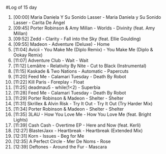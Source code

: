 #Log of 15 day

1. [00:00] Maria Daniela Y Su Sonido Lasser - Maria Daniela y Su Sonido Lasser - Carita De Ángel
1. [09:45] Porter Robinson & Amy Millan - Worlds - Divinity (feat. Amy Millan)
1. [09:52] Zedd - Clarity - Fall into the Sky (feat. Ellie Goulding)
1. [09:55] Madeon - Adventure (Deluxe) - Home
1. [11:04] Avicii - You Make Me (Diplo Remix) - You Make Me (Diplo & Ookay Remix)
1. [11:07] Adventure Club - Wait - Wait
1. [11:12] Lemâitre - Relativity By Nite - Cut to Black (Instrumental)
1. [11:15] Kaskade & Two Nations - Automatic - Papercuts
1. [11:20] Feed Me - Calamari Tuesday - Death By Robot
1. [11:22] Kill Paris - Foreplay - Float
1. [11:25] deadmau5 - while(1<2) - Superbia
1. [11:28] Feed Me - Calamari Tuesday - Death By Robot
1. [11:29] Porter Robinson & Madeon - Shelter - Shelter
1. [11:31] Skrillex & Alvin Risk - Try It Out - Try It Out (Try Harder Mix)
1. [11:34] Porter Robinson & Madeon - Shelter - Shelter
1. [11:35] 3LAU - How You Love Me - How You Love Me (feat. Bright Lights)
1. [11:39] Cash Cash - Overtime EP - Here and Now (feat. Kerli)
1. [12:27] BlasterJaxx - Heartbreak - Heartbreak (Extended Mix)
1. [12:31] Korn - Issues - Beg for Me
1. [12:35] A Perfect Circle - Mer De Noms - Rose
1. [12:39] Deftones - Around the Fur - Mascara
